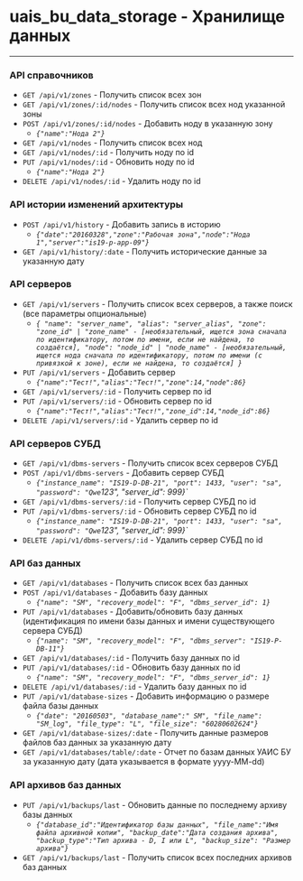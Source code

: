 # uais_bu_data_storage - Хранилище данных

----
### API справочников

* `GET /api/v1/zones` - Получить список всех зон
* `GET /api/v1/zones/:id/nodes` - Получить список всех нод указанной зоны
* `POST /api/v1/zones/:id/nodes` - Добавить ноду в указанную зону
    * _`{"name":"Нода 2"}`_
* `GET /api/v1/nodes` - Получить список всех нод
* `GET /api/v1/nodes/:id` - Получить ноду по id
* `PUT /api/v1/nodes/:id` - Обновить ноду по id
    * _`{"name":"Нода 2"}`_
* `DELETE /api/v1/nodes/:id` - Удалить ноду по id

### API истории изменений архитектуры
* `POST /api/v1/history` - Добавить запись в историю
    * _`{"date":"20160328","zone":"Рабочая зона","node":"Нода 1","server":"is19-p-app-09"}`_
* `GET /api/v1/history/:date` - Получить исторические данные за указанную дату

### API серверов

* `GET /api/v1/servers` - Получить список всех серверов, а также поиск (все параметры опциональные)
    * _`{
                "name": "server_name",
                "alias": "server_alias",
                "zone": "zone_id" | "zone_name" - [необязательный, ищется зона сначала по идентификатору, потом по имени, если не найдена, то создаётся],
                "node": "node_id" | "node_name" - [необязательный, ищется нода сначала по идентификатору, потом по имени (с привязкой к зоне), если не найдена, то создаётся]
            }`_
* `PUT /api/v1/servers` - Добавить сервер
    * _`{"name":"Тест!","alias":"Тест!","zone":14,"node":86}`_
* `GET /api/v1/servers/:id` - Получить сервер по id
* `PUT /api/v1/servers/:id` - Обновить сервер по id
    * _`{"name":"Тест!","alias":"Тест!","zone_id":14,"node_id":86}`_
* `DELETE /api/v1/servers/:id` - Удалить сервер по id

### API серверов СУБД

* `GET /api/v1/dbms-servers` - Получить список всех серверов СУБД
* `POST /api/v1/dbms-servers` - Добавить сервер СУБД
    * _`{"instance_name": "IS19-D-DB-21", "port": 1433, "user": "sa", "password": "Qwe`123", "server_id": 999}`_
* `GET /api/v1/dbms-servers/:id` - Получить сервер СУБД по id
* `PUT /api/v1/dbms-servers/:id` - Обновить сервер СУБД по id
    * _`{"instance_name": "IS19-D-DB-21", "port": 1433, "user": "sa", "password": "Qwe`123", "server_id": 999}`_
* `DELETE /api/v1/dbms-servers/:id` - Удалить сервер СУБД по id

### API баз данных

* `GET /api/v1/databases` - Получить список всех баз данных
* `POST /api/v1/databases` - Добавить базу данных
    * _`{"name": "SM", "recovery_model": "F", "dbms_server_id": 1}`_
* `PUT /api/v1/databases` - Добавить/обновить базу данных (идентификация по имени базы данных и имени существующего сервера СУБД)
    * _`{"name": "SM", "recovery_model": "F", "dbms_server": "IS19-P-DB-11"}`_
* `GET /api/v1/databases/:id` - Получить базу данных по id
* `PUT /api/v1/databases/:id` - Обновить базу данных по id
    * _`{"name": "SM", "recovery_model": "F", "dbms_server_id": 1}`_
* `DELETE /api/v1/databases/:id` - Удалить базу данных по id
* `PUT /api/v1/database-sizes` - Добавить информацию о размере файла базы данных
    * _`{"date": "20160503", "database_name":" SM", "file_name": "SM_log", "file_type": "L", "file_size": "60280602624"}`_
* `GET /api/v1/database-sizes/:date` - Получить данные размеров файлов баз данных за указанную дату
* `GET /api/v1/databases/table/:date` - Отчет по базам данных УАИС БУ за указанную дату (дата указывается в формате yyyy-MM-dd)

### API архивов баз данных
* `PUT /api/v1/backups/last` - Обновить данные по последнему архиву базы данных
    * _`{"database_id":"Идентификатор базы данных", "file_name":"Имя файла архивной копии", "backup_date":"Дата создания архива", "backup_type":"Тип архива - D, I или L", "backup_size": "Размер архива"}`_
* `GET /api/v1/backups/last` - Получить список всех последних архивов баз данных
